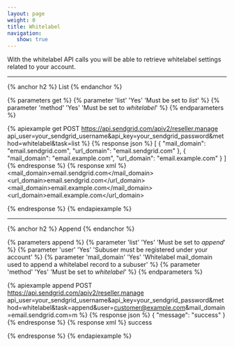 ```yaml
---
layout: page
weight: 0
title: Whitelabel
navigation:
   show: true
---
```


With the whitelabel API calls you will be able to retrieve whitelabel settings related to your account.

* * * * *

{% anchor h2 %}
List 
{% endanchor %}


{% parameters get %}
 {% parameter 'list' 'Yes' 'Must be set to <em>list</em>' %}
 {% parameter 'method' 'Yes' 'Must be set to <em>whitelabel</em>' %}
{% endparameters %}


{% apiexample get POST https://api.sendgrid.com/apiv2/reseller.manage api_user=your_sendgrid_username&api_key=your_sendgrid_password&method=whitelabel&task=list %}
  {% response json %}
[
  {
    "mail_domain": "email.sendgrid.com",
    "url_domain": "email.sendgrid.com"
  },
  {
    "mail_domain": "email.example.com",
    "url_domain": "email.example.com"
  }
]
  {% endresponse %}
  {% response xml %}
<whitelabels>
   <whitelabel>
      <mail_domain>email.sendgrid.com</mail_domain>
      <url_domain>email.sendgrid.com</url_domain>
   </whitelabel>
   <whitelabel>
      <mail_domain>email.example.com</mail_domain>
      <url_domain>email.example.com</url_domain>
   </whitelabel>
</whitelabels>

  {% endresponse %}
{% endapiexample %}

* * * * *

{% anchor h2 %}
Append 
{% endanchor %}


{% parameters append %}
 {% parameter 'list' 'Yes' 'Must be set to <em>append</em>' %}
 {% parameter 'user' 'Yes' 'Subuser must be registered under your account' %}
 {% parameter 'mail_domain' 'Yes' 'Whitelabel mail_domain used to append a whitelabel record to a subuser' %}
 {% parameter 'method' 'Yes' 'Must be set to <em>whitelabel</em>' %}
{% endparameters %}


{% apiexample append POST https://api.sendgrid.com/apiv2/reseller.manage api_user=your_sendgrid_username&api_key=your_sendgrid_password&method=whitelabel&task=append&user=customer@example.com&mail_domain=email.sendgrid.com=m %}
  {% response json %}
{
  "message": "success"
}
  {% endresponse %}
  {% response xml %}
<result>
   <message>success</message>
</result>

  {% endresponse %}
{% endapiexample %}
